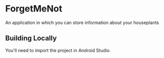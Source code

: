 # ForgetMeNot
An application in which you can store information about your houseplants

## Building Locally
You'll need to import the project in Android Studio.
